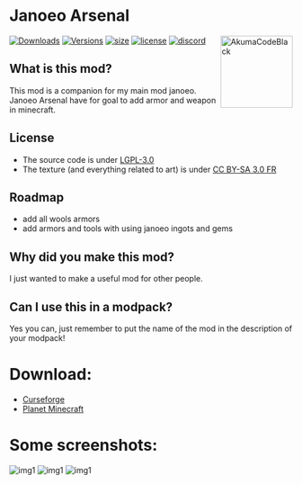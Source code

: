 # Janoeo Arsenal

<img src="https://github.com/AlasDiablo/JANOEO-Arsenal/raw/master/textures/logo.png" alt="AkumaCodeBlack" align=right width=128px />

[![Downloads](http://cf.way2muchnoise.eu/full_janoeo-arsenal_downloads.svg)](https://www.curseforge.com/minecraft/mc-mods/janoeo-arsenal)
[![Versions](http://cf.way2muchnoise.eu/versions/janoeo-arsenal.svg)](https://www.curseforge.com/minecraft/mc-mods/janoeo-arsenal/files)
[![size](https://img.shields.io/github/repo-size/AlasDiablo/JANOEO-Arsenal)](https://github.com/AlasDiablo/JANOEO-Arsenal)
[![license](https://img.shields.io/github/license/AlasDiablo/JANOEO-Arsenal)](https://github.com/AlasDiablo/JANOEO-Arsenal/blob/master/LICENSE)
[![discord](https://img.shields.io/discord/630863620842061877)](https://discord.gg/KkzqnzA)

## What is this mod?

This mod is a companion for my main mod janoeo.
Janoeo Arsenal have for goal to add armor and weapon in minecraft.

## License

- The source code is under [LGPL-3.0](https://www.gnu.org/licenses/lgpl-3.0.en.html)
- The texture (and everything related to art) is under [CC BY-SA 3.0 FR](https://creativecommons.org/licenses/by-sa/3.0/fr/deed.en)

## Roadmap

- add all wools armors
- add armors and tools with using janoeo ingots and gems

## Why did you make this mod?

I just wanted to make a useful mod for other people.

## Can I use this in a modpack?

Yes you can, just remember to put the name of the mod in the description of your modpack!

# Download:

- [Curseforge](https://www.curseforge.com/minecraft/mc-mods/janoeo-arsenal)
- [Planet Minecraft](https://www.planetminecraft.com/mod/1-15-janoeo-arsenal/)

# Some screenshots:


![img1](https://raw.githubusercontent.com/AlasDiablo/JANOEO-Arsenal/master/textures/desc/2020-03-15_17.23.22.png)
![img1](https://raw.githubusercontent.com/AlasDiablo/JANOEO-Arsenal/master/textures/desc/2020-03-22_13.21.17.png)
![img1](https://raw.githubusercontent.com/AlasDiablo/JANOEO-Arsenal/master/textures/desc/2020-03-15_17.25.35.png)


